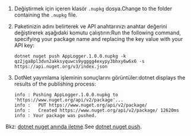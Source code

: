 1. <span data-ttu-id="2cbea-101">Değiştirmek için içeren klasör `.nupkg` dosya.</span><span class="sxs-lookup"><span data-stu-id="2cbea-101">Change to the folder containing the `.nupkg` file.</span></span>

1. <span data-ttu-id="2cbea-102">Paketinizin adını belirterek ve API anahtarınızı anahtar değerini değiştirerek aşağıdaki komutu çalıştırın:</span><span class="sxs-lookup"><span data-stu-id="2cbea-102">Run the following command, specifying your package name and replacing the key value with your API key:</span></span>

    ```cli
    dotnet nuget push AppLogger.1.0.0.nupkg -k qz2jga8pl3dvn2akksyquwcs9ygggg4exypy3bhxy6w6x6 -s https://api.nuget.org/v3/index.json
    ```

1. <span data-ttu-id="2cbea-103">DotNet yayımlama işleminin sonuçlarını görüntüler:</span><span class="sxs-lookup"><span data-stu-id="2cbea-103">dotnet displays the results of the publishing process:</span></span>

    ```output
    info : Pushing AppLogger.1.0.0.nupkg to 'https://www.nuget.org/api/v2/package'...
    info :   PUT https://www.nuget.org/api/v2/package/
    info :   Created https://www.nuget.org/api/v2/package/ 12620ms
    info : Your package was pushed.
    ```

<span data-ttu-id="2cbea-104">Bkz: [dotnet nuget anında iletme](/dotnet/core/tools/dotnet-nuget-push).</span><span class="sxs-lookup"><span data-stu-id="2cbea-104">See [dotnet nuget push](/dotnet/core/tools/dotnet-nuget-push).</span></span>